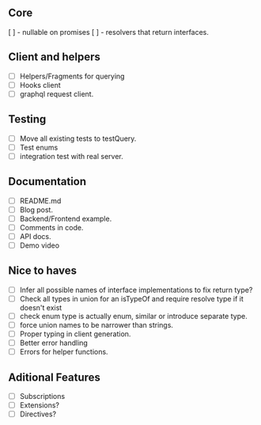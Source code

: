 ## Core
[ ] - nullable on promises
[ ] - resolvers that return interfaces.

## Client and helpers
- [ ] Helpers/Fragments for querying
- [ ] Hooks client
- [ ] graphql request client.

## Testing
- [ ] Move all existing tests to testQuery.
- [ ] Test enums
- [ ] integration test with real server.

## Documentation
- [ ] README.md
- [ ] Blog post.
- [ ] Backend/Frontend example.
- [ ] Comments in code.
- [ ] API docs.
- [ ] Demo video

## Nice to haves
- [ ] Infer all possible names of interface implementations to fix return type?
- [ ] Check all types in union for an isTypeOf and require resolve type if it doesn't exist
- [ ] check enum type is actually enum, similar or introduce separate type.
- [ ] force union names to be narrower than strings.
- [ ] Proper typing in client generation.
- [ ] Better error handling
- [ ] Errors for helper functions.

## Aditional Features
- [ ] Subscriptions
- [ ] Extensions?
- [ ] Directives?